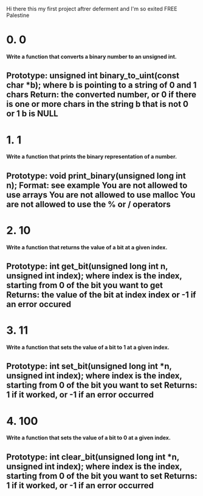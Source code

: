 Hi there this my first project aftrer deferment and I'm so exited
FREE Palestine

# 0. 0
**Write a function that converts a binary number to an unsigned int.**

Prototype: unsigned int binary_to_uint(const char *b);
where b is pointing to a string of 0 and 1 chars
Return: the converted number, or 0 if
there is one or more chars in the string b that is not 0 or 1
b is NULL
---
# 1. 1
**Write a function that prints the binary representation of a number.**

Prototype: void print_binary(unsigned long int n);
Format: see example
You are not allowed to use arrays
You are not allowed to use malloc
You are not allowed to use the % or / operators
---
# 2. 10
**Write a function that returns the value of a bit at a given index.**

Prototype: int get_bit(unsigned long int n, unsigned int index);
where index is the index, starting from 0 of the bit you want to get
Returns: the value of the bit at index index or -1 if an error occured
---
# 3. 11
**Write a function that sets the value of a bit to 1 at a given index.**

Prototype: int set_bit(unsigned long int *n, unsigned int index);
where index is the index, starting from 0 of the bit you want to set
Returns: 1 if it worked, or -1 if an error occurred
---
# 4. 100
**Write a function that sets the value of a bit to 0 at a given index.**

Prototype: int clear_bit(unsigned long int *n, unsigned int index);
where index is the index, starting from 0 of the bit you want to set
Returns: 1 if it worked, or -1 if an error occurred
---